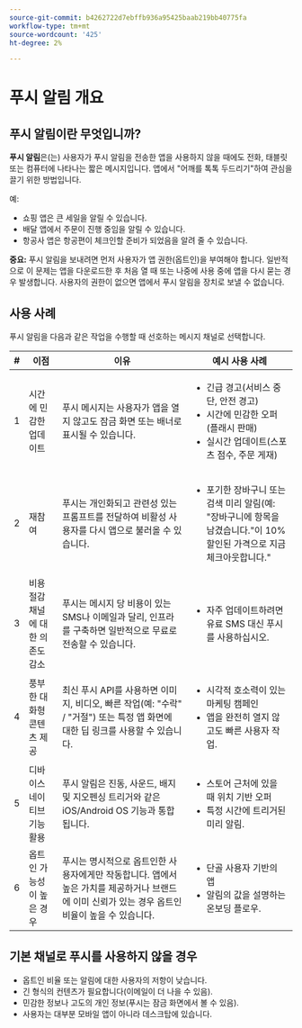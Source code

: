 ```yaml
---
source-git-commit: b4262722d7ebffb936a95425baab219bb40775fa
workflow-type: tm+mt
source-wordcount: '425'
ht-degree: 2%

---
```


# 푸시 알림 개요

## 푸시 알림이란 무엇입니까?

**푸시 알림**&#x200B;은(는) 사용자가 푸시 알림을 전송한 앱을 사용하지 않을 때에도 전화, 태블릿 또는 컴퓨터에 나타나는 짧은 메시지입니다. 앱에서 &quot;어깨를 톡톡 두드리기&quot;하여 관심을 끌기 위한 방법입니다.

예:

* 쇼핑 앱은 큰 세일을 알릴 수 있습니다.
* 배달 앱에서 주문이 진행 중임을 알릴 수 있습니다.
* 항공사 앱은 항공편이 체크인할 준비가 되었음을 알려 줄 수 있습니다.

**중요:** 푸시 알림을 보내려면 먼저 사용자가 앱 권한(옵트인)을 부여해야 합니다. 일반적으로 이 문제는 앱을 다운로드한 후 처음 열 때 또는 나중에 사용 중에 앱을 다시 묻는 경우 발생합니다. 사용자의 권한이 없으면 앱에서 푸시 알림을 장치로 보낼 수 없습니다.

## 사용 사례

푸시 알림을 다음과 같은 작업을 수행할 때 선호하는 메시지 채널로 선택합니다.

| # | 이점 | 이유 | 예시 사용 사례 |
|---|---------|-----|-------------------|
| 1 | 시간에 민감한 업데이트 | 푸시 메시지는 사용자가 앱을 열지 않고도 잠금 화면 또는 배너로 표시될 수 있습니다. | <ul><li> 긴급 경고(서비스 중단, 안전 경고)</li><li>시간에 민감한 오퍼(플래시 판매)</li><li> 실시간 업데이트(스포츠 점수, 주문 게재)</ul> |
| 2 | 재참여 | 푸시는 개인화되고 관련성 있는 프롬프트를 전달하여 비활성 사용자를 다시 앱으로 불러올 수 있습니다. | <ul><li> 포기한 장바구니 또는 검색 미리 알림(예: &quot;장바구니에 항목을 남겼습니다.&quot;이 10% 할인된 가격으로 지금 체크아웃합니다.&quot;</li></ul> |
| 3 | 비용 절감 채널에 대한 의존도 감소 | 푸시는 메시지 당 비용이 있는 SMS나 이메일과 달리, 인프라를 구축하면 일반적으로 무료로 전송할 수 있습니다. | <ul><li> 자주 업데이트하려면 유료 SMS 대신 푸시를 사용하십시오.</li></ul> |
| 4 | 풍부한 대화형 콘텐츠 제공 | 최신 푸시 API를 사용하면 이미지, 비디오, 빠른 작업(예: &quot;수락&quot; / &quot;거절&quot;) 또는 특정 앱 화면에 대한 딥 링크를 사용할 수 있습니다. | <ul><li>시각적 호소력이 있는 마케팅 캠페인</li><li>앱을 완전히 열지 않고도 빠른 사용자 작업.</li></ul> |
| 5 | 디바이스 네이티브 기능 활용 | 푸시 알림은 진동, 사운드, 배지 및 지오펜싱 트리거와 같은 iOS/Android OS 기능과 통합됩니다. | <ul><li> 스토어 근처에 있을 때 위치 기반 오퍼</li><li> 특정 시간에 트리거된 미리 알림.</li></ul> |
| 6 | 옵트인 가능성이 높은 경우 | 푸시는 명시적으로 옵트인한 사용자에게만 작동합니다. 앱에서 높은 가치를 제공하거나 브랜드에 이미 신뢰가 있는 경우 옵트인 비율이 높을 수 있습니다. | <ul><li> 단골 사용자 기반의 앱</li><li> 알림의 값을 설명하는 온보딩 플로우.</li></ul> |

## 기본 채널로 푸시를 사용하지 않을 경우

* 옵트인 비율 또는 알림에 대한 사용자의 저항이 낮습니다.
* 긴 형식의 컨텐츠가 필요합니다(이메일이 더 나을 수 있음).
* 민감한 정보나 고도의 개인 정보(푸시는 잠금 화면에서 볼 수 있음).
* 사용자는 대부분 모바일 앱이 아니라 데스크탑에 있습니다.
